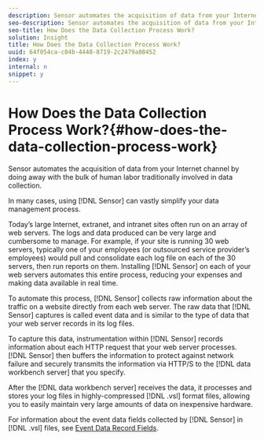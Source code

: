 ```yaml
---
description: Sensor automates the acquisition of data from your Internet channel by doing away with the bulk of human labor traditionally involved in data collection.
seo-description: Sensor automates the acquisition of data from your Internet channel by doing away with the bulk of human labor traditionally involved in data collection.
seo-title: How Does the Data Collection Process Work?
solution: Insight
title: How Does the Data Collection Process Work?
uuid: 64f054ca-c84b-4448-8719-2c2479a88452
index: y
internal: n
snippet: y
---
```


# How Does the Data Collection Process Work?{#how-does-the-data-collection-process-work}

Sensor automates the acquisition of data from your Internet channel by doing away with the bulk of human labor traditionally involved in data collection.

 In many cases, using [!DNL Sensor] can vastly simplify your data management process.

Today’s large Internet, extranet, and intranet sites often run on an array of web servers. The logs and data produced can be very large and cumbersome to manage. For example, if your site is running 30 web servers, typically one of your employees (or outsourced service provider’s employees) would pull and consolidate each log file on each of the 30 servers, then run reports on them. Installing [!DNL Sensor] on each of your web servers automates this entire process, reducing your expenses and making data available in real time.

To automate this process, [!DNL Sensor] collects raw information about the traffic on a website directly from each web server. The raw data that [!DNL Sensor] captures is called event data and is similar to the type of data that your web server records in its log files.

To capture this data, instrumentation within [!DNL Sensor] records information about each HTTP request that your web server processes. [!DNL Sensor] then buffers the information to protect against network failure and securely transmits the information via HTTP/S to the [!DNL data workbench server] that you specify.

After the [!DNL data workbench server] receives the data, it processes and stores your log files in highly-compressed [!DNL .vsl] format files, allowing you to easily maintain very large amounts of data on inexpensive hardware.

For information about the event data fields collected by [!DNL Sensor] in [!DNL .vsl] files, see [Event Data Record Fields](../../home/c-snsr-ovrvw/c-evnt-data-rcd-flds/c-evnt-data-rcd-flds.md#concept-ed2a8797cb5b4995b55ffd50a9f12a44). 
